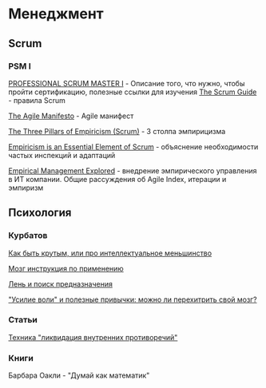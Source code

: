 # Менеджмент

## Scrum
### PSM I
[PROFESSIONAL SCRUM MASTER I](https://www.scrum.org/professional-scrum-master-i-certification) - Описание того, что нужно, чтобы пройти сертификацию, полезные ссылки для изучения 
[The Scrum Guide](https://www.scrumguides.org/) - правила Scrum 

[The Agile Manifesto](http://agilemanifesto.org/) - Agile манифест 

[The Three Pillars of Empiricism (Scrum)](https://www.scrum.org/resources/blog/three-pillars-empiricism-scrum) - 3 столпа эмпирицизма 

[Empiricism is an Essential Element of Scrum](https://www.scrum.org/resources/empiricism-essential-element-scrum) - объяснение необходимости частых инспекций и адаптаций 

[Empirical Management Explored](https://www.scrum.org/resources/empirical-management-explored) - внедрение эмпирического управления в ИТ компании. Общие рассуждения об Agile Index, итерации и эмпиризм

## Психология

### Курбатов
[Как быть крутым, или про интеллектуальное меньшинство](https://www.youtube.com/watch?v=alXPh_lQquU)

[Мозг инструкция по применению](https://www.youtube.com/watch?v=953uZgYNj9g)

[Лень и поиск предназначения](https://www.youtube.com/watch?v=hTdm4qozj5E)

["Усилие воли" и полезные привычки: можно ли перехитрить свой мозг?](https://www.youtube.com/watch?v=6u1f9lwLFKU)

### Статьи

[Техника "ликвидация внутренних противоречий"](https://www.b17.ru/article/112395/)

### Книги

Барбара Оакли - "Думай как математик"
